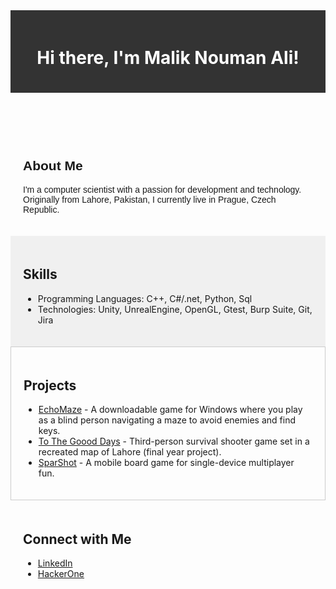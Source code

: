 <header style="background-color: #333; color: #fff; padding: 20px;">
  <h1>Hi there, I'm Malik Nouman Ali! </h1>
</header>

<section style="font-family: 'Arial', sans-serif; padding: 20px;">
  <h2>About Me</h2>
  <p>I'm a computer scientist with a passion for development and technology. Originally from Lahore, Pakistan, I currently live in Prague, Czech Republic.</p>
</section>

<section style="background-color: #f0f0f0; padding: 20px;">
  <h2>Skills</h2>
  <ul>
    <li>Programming Languages: C++, C#/.net, Python, Sql</li>
    <li>Technologies: Unity, UnrealEngine, OpenGL, Gtest, Burp Suite, Git, Jira</li>
  </ul>
</section>

<section style="border: 1px solid #ccc; padding: 20px;">
  <h2>Projects</h2>
  <ul>
    <li>
      <a href="https://belster.itch.io/echomaze">EchoMaze</a> - 
      A downloadable game for Windows where you play as a blind person navigating a maze to avoid enemies and find keys.
    </li>
    <li>
      <a href="https://www.youtube.com/watch?v=A6oRReaCtJo">To The Goood Days</a> - 
      Third-person survival shooter game set in a recreated map of Lahore (final year project).
    </li>
    <li>
      <a href="https://www.youtube.com/watch?v=s9mr7-Zk_CE">SparShot</a> - 
      A mobile board game for single-device multiplayer fun.
    </li>
  </ul>
</section>

<section style="padding: 20px;">
  <h2>Connect with Me</h2>
  <ul>
    <li>
      <a href="https://www.linkedin.com/in/nomi404">
        LinkedIn <i class="fab fa-linkedin"></i>
      </a>
    </li>
    <li>
      <a href="https://hackerone.com/nomi404">
        HackerOne <i class="fas fa-bug"></i>
      </a>
    </li>
  </ul>
</section>

<link rel="stylesheet" href="https://cdnjs.cloudflare.com/ajax/libs/font-awesome/6.1.1/css/all.min.css" integrity="sha512-KfkfwYDsLkIlwQp6LFnl8zNdLGxu9YAA1QvwINks4PhcElQSvqcyVLLD9aMhXd13uQjoXtEKNosOWaZqXgel0g==" crossorigin="anonymous" referrerpolicy="no-referrer" />
